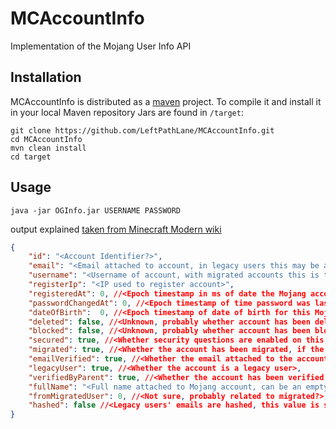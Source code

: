 # MCAccountInfo
Implementation of the Mojang User Info API

## Installation
MCAccountInfo is distributed as a [maven](http://maven.apache.org) project. To compile it and install it in your local Maven repository Jars are found in `/target`:
```ShellSession
git clone https://github.com/LeftPathLane/MCAccountInfo.git
cd MCAccountInfo
mvn clean install
cd target
```

## Usage
```ShellSession
java -jar OGInfo.jar USERNAME PASSWORD
```
output explained [taken from Minecraft Modern wiki](http://wiki.vg/Mojang_API)
```json
{
    "id": "<Account Identifier?>",
    "email": "<Email attached to account, in legacy users this may be a hash>",
    "username": "<Username of account, with migrated accounts this is the same as email>",
    "registerIp": "<IP used to register account>",
    "registeredAt": 0, //<Epoch timestamp in ms of date the Mojang account was registered>,
    "passwordChangedAt": 0, //<Epoch timestamp of time password was last changed>,
    "dateOfBirth":  0, //<Epoch timestamp of date of birth for this Mojang Account>,
    "deleted": false, //<Unknown, probably whether account has been deleted or not>,
    "blocked": false, //<Unknown, probably whether account has been blocked or not>,
    "secured": true, //<Whether security questions are enabled on this Mojang Account>,
    "migrated": true, //<Whether the account has been migrated, if the account was made after Mojang Accounts were mandatory for new accounts this is set to false>,
    "emailVerified": true, //<Whether the email attached to the account is verified>,
    "legacyUser": true, //<Whether the account is a legacy user>,
    "verifiedByParent": true, //<Whether the account has been verified by parent, is set to false if no parent verification was needed>,
    "fullName": "<Full name attached to Mojang account, can be an empty string>",
    "fromMigratedUser": 0, //<Not sure, probably related to migrated?>,
    "hashed": false //<Legacy users' emails are hashed, this value is set to true in most legacyusers>
}
```